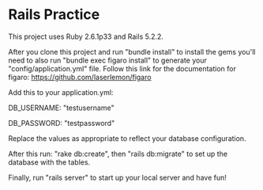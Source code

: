 # Rails Practice

This project uses Ruby 2.6.1p33 and Rails 5.2.2.

After you clone this project and run "bundle install" to install the gems you'll need to also run "bundle exec figaro install" to generate your "config/application.yml" file.
Follow this link for the documentation for figaro:
https://github.com/laserlemon/figaro

Add this to your application.yml:

DB_USERNAME: "testusername"

DB_PASSWORD: "testpassword"

Replace the values as appropriate to reflect your database configuration.

After this run: "rake db:create", then "rails db:migrate" to set up the database with the tables.

Finally, run "rails server" to start up your local server and have fun!
